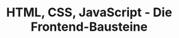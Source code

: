 ---
layout: html-css-javascript
uid: hcj
permalink: /de/tutorials/:name
title: HTML, CSS, JavaScript - Die Frontend-Bausteine
description: Eine Übersicht darüber, wie die Frontend-Bausteine HTML, CSS und JavaScript funktionieren und zusammenspielen.

p-1: HTML (Hypertext Markup Language) wird verwendet, um Website-Inhalte so zu strukturieren, dass Browser sie in einer für Menschen einfach lesbaren Form anzeigen können. Denken Sie an eine große Anzahl verschiedener Leuchtstifte und Richtlinien mit Anweisungen zur Markierung von Text. Z.B. <i>"Der Haupttitel eines Dokuments sollte gelb markiert werden. Alle Untertitel sollten grün markiert werden. Verwenden Sie Orange für alle weiteren Titel. Verwenden Sie Blau, um alle Absätze zu markieren. Verwenden Sie in allen Titeln und Absätzen Rot, um die Buchstaben zu markieren, die <b>fett</b> dargestellt werden sollen."</i>

image-1: html-css-javascript-1_de.png

p-2: Anstelle von Leuchtstiften werden im Zusammenhang mit HTML sogenannte <b>HTML-Tags</b> verwendet. Ein HTML-Tag hat einen Namen (anstelle einer Farbe), um anzuzeigen, was markiert wird. Es gibt einen <b>Start-Tag</b> und ein <b>End-Tag</b>, um anzuzeigen, wo die Markierung beginnt und endet. Es gibt auch eine Richtlinie, welche Tags für welche Teile eines Textes zu verwenden sind. So sollte der Titel eines Textes mit einem <b>h1</b>-Tag (h1 für Heading 1 bzw. Überschrift 1) markiert werden. Alle Untertitel sollten mit <b>h2</b>-Tags markiert werden. Weitere Untertitel werden mit Hilfe von <b>h3</b>-Tags usw. markiert. Für Absätze werden <b>p</b>-Tags (p für paragraph) und für Buchstaben, die fett sein sollten, <b>b</b>-Tags (b für bold) verwendet. Natürlich existieren noch viele weitere Tags (wie z.B. <i>i</i> für italic bzw. kursiv wie im Bild unten).

image-2: html-css-javascript-2_de.png

p-3: Bei der Darstellung von HTML stellen Browser sicher, dass keine der eigentlichen Tags angezeigt werden. Allerdings verwenden sie für bestimmte Tags standardmässig bestimmte Darstellungsformen. Für Buchstaben innerhalb eines h1-Tags verwenden Browser z.B. eine grössere Schriftart. Bei Absätzen (p-Tag) fügen sie vor und nach dem markierten Text einen gewissen Abstand hinzu. Allerdings möchten Web-Entwickler möglicherweise nicht, dass die Browser diese Standarddarstellungen anwenden. Vielleicht möchten, dass andere Abstände zwischen den Absätzen und andere Schriftgrössen für Titel angewendet werden.

image-3: html-css-javascript-6_de.png

p-4: Solche vom Standard abweichende Darstellungen werden durch die Verwendung von <b>CSS</b> (Cascading Style Sheets) erreicht.

p-5: CSS ist in der Regel Teil der zusätzlichen Ressourcen, die Ihr Browser anfordert, wenn Sie eine URL aufrufen. Die initiale HTML-Response listet also wahrscheinlich mindestens eine CSS-Ressource auf, welche spezielle Ansprüche an die Darstellung des HTML stellt. In seiner einfachsten Form können Sie dank CSS die Namen der HTML-Tags und entsprechend benutzerdefinierte Darstellungen aufschreiben. CSS hat viel, viel mehr zu bieten als diesen einfachen Ansatz, aber dies sollte ausreichen, um die Idee zu verstehen. Denken Sie lediglich daran, dass jedes CSS eng an eine HTML-Response gebunden ist. CSS, das im Kontext der einen Response angefordert wird, hat keine Auswirkungen auf die Darstellung einer anderen Response. Es sei denn, in beiden Fällen wird auf das exakt gleiche CSS verwiesen.

p-6: Beim Aufrufen der URL dieses Tutorials wurde in der HTML-Response auch CSS als eine der zusätzlichen Ressourcen aufgeführt, die von Ihrem Browser angefordert werden müssen. Das CSS weist Ihren Browser an, seine Standardstile zu überschreiben, indem er eine andere Schriftart anwendet, ein sehr dunkles Graublau als Textfarbe sowie verschiedene Schriftgrößen für Titel verwendet und unterschiedliche Zeilenhöhen für Titel und Absätze anwendet. Machen Sie sich keine Gedanken über die inneren Details von CSS. Beachten Sie jedoch, dass jedes CSS Hand in Hand geht mit einer entsprechenden HTML-Response.

p-7: Auf den meisten Websites treffen Sie auf eine gewisse User Experience in Form von Interaktionen. Möglicherweise klicken Sie auf einen Button und einige zusätzliche Elemente erscheinen auf der Website. Vielleicht werden Sie benachrichtigt, dass Sie vergessen haben einen Strassennamen anzugeben, wenn Sie versuchen etwas online zu bestellen. Solche Veränderungen der Website erfolgen in der Regel ohne ein Neuladen der Website bzw. ohne Requests von neuem HTML und CSS - es sind einfach nur Teile der bestehenden Website, die sich verändern. Diese User Experience wird durch die Verwendung von <b>JavaScript</b> ermöglicht.

p-8: JavaScript ist eine normale Programmiersprache mit eigener Syntax und eigenen Methoden zum Schreiben von Anweisungen, die ein Computer ausführen kann. Die gängigen Browser verfügen über eine sogenannte <b>JavaScript-Engine</b>, um JavaScript-Code auszuführen. Denken Sie daran, dass JavaScript zu den zusätzlichen Ressourcen gehört, die Ihr Browser beim Zugriff auf eine URL möglicherweise anfordert. JavaScript-Entwickler schreiben also Code, der in Ihrem Browser ausgeführt werden soll. Möglicherweise sind Sie auf den Begriff von <b>client-side</b> Code oder clientseitiger Programmierung gestossen, der genau das beschreibt&#58; Bereitstellen oder Schreiben von Programmiercode, der in den Browsern (den Clients) der Website-Besucher ausgeführt werden soll. Dies steht im Gegensatz zu <b>server-side</b> Code oder serverseitiger Programmierung, bei der es darum geht, Code zu programmieren, der im Backend, auf dem Server, einer Website ausgeführt wird.

p-9: Die JavaScript-Engines in Browsern sind extrem nützliche Umgebungen. Sie ermöglichen JavaScript-Entwicklern, Anweisungen für Ihren Browser zu schreiben, z.B. zusätzliche Anfragen an einige Server auszuführen, Auf Klicks auf der aktuellen Website zu "hören" und mit der Ausführung von dazugehörigem Code darauf zu reagieren oder Daten in Ihrem Browser speichern und auch Daten aus diesem lesen.

p-10: Klicken Sie auf einen der Buttons unten, um clientseitigen Javascript-Code in Ihrem Browser auszuführen.

change-button: Diese Website verändern

info-button: Informationen anzeigen

p-11: Beim Aufrufen der URL dieses Tutorials wurde in der HTML-Response auch JavaScript-Code als eine der zusätzlichen Ressourcen aufgeführt, die von Ihrem Browser angefordert werden müssen. Der Code weist Ihren Browser an, auf Klicks auf einen der beiden obigen Buttons mit der Ausführung von dazugehörigem Code zu reagieren. Sie müssen sich nicht mit den Details von JavaScript beschäftigen, aber ich hoffe, Sie haben jetzt eine Vorstellung von clientseitigem JavaScript-Code und seiner wichtigen Rolle in der User Experience. 

image-4: html-css-javascript-9_de.png
---